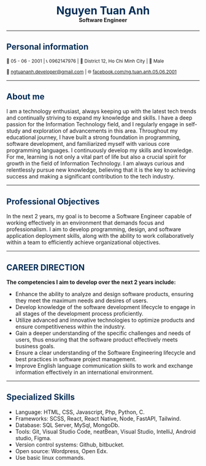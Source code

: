 <!-- <style>
.custom-hr {
    border: none;
    border-top: 3px solid #042F57;
    margin: 10px 0;
}
</style> -->

<!-- <div style="display: flex; align-items: flex-start; width: 100%;">
    <div style="width: 40%; margin-top: -14px">
        <h1 style="color: #042F57;">Nguyen Tuan Anh</h1>
        <h4 style="margin-top: -20px">Software Engineer</h4>
    </div>
    <div style="width: 60%; padding-left: 30px">
    <h4 style="color: #042F57; text-align: left">Personal information</h4>
    <div class="custom-hr"></div>
        <div style="display: flex; width: 100%;">
            <div style="width: 50%;">
            <p align="left" style="font-size: 12px; line-height: 1.3">🎂 05 - 06 - 2001</p>
            <p align="left" style="font-size: 12px; line-height: 1.3">📞  0962147976</p>
            <p align="left" style="font-size: 12px; line-height: 1.3">	🏡  District 12, Ho Chi Minh City</p>
            </div>
            <div style="width: 50%;">
            <p align="left" style="font-size: 12px; line-height: 1.3">👦 Male</p>
            <p align="left" style="font-size: 12px; line-height: 1.3">📧 <a href="mailto:ngtuananh.developer@gmail.com">ngtuananh.developer@gmail.com</a></p>
            <p align="left" style="font-size: 12px; line-height: 1.3">🌐 <a href="facebook.com/ng.tuan.anh.05.06.2001">Nguyễn Tuấn Anh</a></p>
            </div>
        </div>
    </div>
</div> -->

<h1 align="center" style="color: #042F57;">Nguyen Tuan Anh</h1>
<h4 align="center" style="margin-top: -20px">Software Engineer</h4>

---

<h2 align="left" style="color: #042F57; ">Personal information</h2>
<p align="left" style="font-size: 12px; line-height: 1.3">🎂 05 - 06 - 2001 | 📞  0962147976 | 🏡  District 12, Ho Chi Minh City | 👦 Male</p> 
<p align="left" style="font-size: 12px; line-height: 1.3">📧 <a href="mailto:ngtuananh.developer@gmail.com">ngtuananh.developer@gmail.com</a> | 🌐 <a href="facebook.com/ng.tuan.anh.05.06.2001">facebook.com/ng.tuan.anh.05.06.2001</a></p>

---

<h2 align="left" style="color: #042F57; ">About me</h2>
<p>I am a technology enthusiast, always keeping up with the latest tech trends and continually striving to expand my knowledge and skills. I have a deep passion for the Information Technology field, and I regularly engage in self-study and exploration of advancements in this area. Throughout my educational journey, I have built a strong foundation in programming, software development, and familiarized myself with various core programming languages. I continuously develop my skills and knowledge. For me, learning is not only a vital part of life but also a crucial spirit for growth in the field of Information Technology. I am always curious and relentlessly pursue new knowledge, believing that it is the key to achieving success and making a significant contribution to the tech industry.</p>

---

<h2 align="left" style="color: #042F57;">Professional Objectives</h2>

<p>In the next 2 years, my goal is to become a Software Engineer capable of working effectively in an environment that demands focus and professionalism. I aim to develop programming, design, and software application deployment skills, along with the ability to work collaboratively within a team to efficiently achieve organizational objectives.
</p>

---

<h2 align="left" style="color: #042F57;">CAREER DIRECTION</h2>
<p><strong>The competencies I aim to develop over the next 2 years include:</strong></p>
<ul>
    <li>Enhance the ability to analyze and design software products, ensuring they meet the maximum needs and desires of users.</li>
    <li>Develop knowledge of the software development lifecycle to engage in all stages of the development process proficiently.</li>
    <li>Utilize advanced and innovative technologies to optimize products and ensure competitiveness within the industry.</li>
    <li>Gain a deeper understanding of the specific challenges and needs of users, thus ensuring that the software product effectively meets business goals.</li>
    <li>Ensure a clear understanding of the Software Engineering lifecycle and best practices in software project management.</li>
    <li>Improve English language communication skills to work and exchange information effectively in an international environment.</li>
</ul>

---

<h2 align="left" style="color: #042F57;">Specialized Skills</h2>

<ul>
    <li>Language: HTML, CSS, Javascript, Php, Python, C.</li>
    <li>Frameworks: SCSS, React, React Native, Node, FastAPI, Tailwind.</li>
    <li>Database: SQL Server, MySql, MongoDb.</li>
    <li>Tools: Git, Visual Studio Code, neatBean, Visual Studio, IntelliJ, Android studio, Figma.</li>
    <li>Version control systems: Github, bitbucket.</li>
    <li>Open source: Wordpress, Open Edx.</li>
    <li>Use basic linux commands.</li>
</ul>
